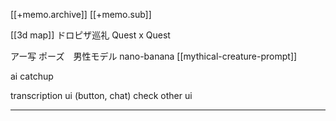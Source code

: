 [[+memo.archive]]
[[+memo.sub]]


[[3d map]]
ドロピザ巡礼
Quest x Quest


アー写
ポーズ　男性モデル
nano-banana
[[mythical-creature-prompt]]


ai catchup


transcription
ui (button, chat)
check other ui






---






